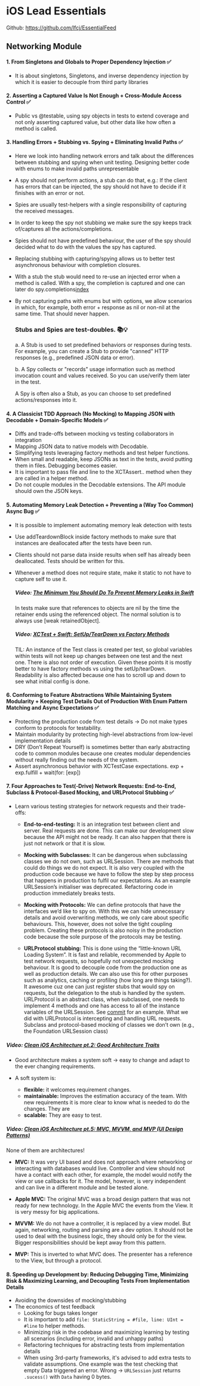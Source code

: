 # iOS Lead Essentials

Github: https://github.com/lfcj/EssentialFeed

## Networking Module

#### 1. From Singletons and Globals to Proper Dependency Injection ✅

* It is about singletons, Singletons, and inverse dependency injection by which it is easier to decouple from third party libraries

#### 2. Asserting a Captured Value Is Not Enough + Cross-Module Access Control ✅

* Public vs @testable, using spy objects in tests to extend coverage and not only asserting captured value, but other data like how often a method is called.

#### 3. Handling Errors + Stubbing vs. Spying + Eliminating Invalid Paths ✅

* Here we look into handling network errors and talk about the differences between stubbing and spying when unit testing. Designing better code with enums to make invalid paths unrepresentable
* A spy should not perform actions, a stub can do that, e.g.: If the client has errors that can be injected, the spy should not have to decide if it finishes with an error or not.
* Spies are usually test-helpers with a single responsibility of capturing the received messages.
* In order to keep the spy not stubbing we make sure the spy keeps track of/captures all the actions/completions.
* Spies should not have predefined behaviour, the user of the spy should decided what to do with the values the spy has captured.
* Replacing stubbing with capturing/spying allows us to better test asynchronous behaviour with completion closures.
* With a stub the stub would need to re-use an injected error when a method is called. With a spy, the completion is captured and one can later do spy.completions[index](Error(..))
* By not capturing paths with enums but with options, we allow scenarios in which, for example, both error + response as nil or non-nil at the same time. That should never happen.

    ### Stubs and Spies are test-doubles. 📚💡

	a. A Stub is used to set predefined behaviors or responses during tests. For example, you 		can create a Stub to provide "canned" HTTP responses (e.g., predefined JSON data or 			error).

	b. A Spy collects or "records" usage information such as method invocation count and 			values received. So you can use/verify them later in the test.

	A Spy is often also a Stub, as you can choose to set predefined actions/responses into it.

#### 4. A Classicist TDD Approach (No Mocking) to Mapping JSON with Decodable + Domain-Specific Models ✅


* Diffs and trade-offs between mocking vs testing collaborators in integration
* Mapping JSON data to native models with Decodable.
* Simplifying tests leveraging factory methods and test helper functions.
* When small and readable, keep JSONs as text in the tests, avoid putting them in files. Debugging becomes easier.
* It is important to pass file and line to the XCTAssert.. method when they are called in a helper method.
* Do not couple modules in the Decodable extensions. The API module should own the JSON keys.

#### 5. Automating Memory Leak Detection + Preventing a (Way Too Common) Async Bug ✅

* It is possible to implement automating memory leak detection with tests
* Use addTeardownBlock inside factory methods to make sure that instances are deallocated after the tests have been run.
* Clients should not parse data inside results when self has already been deallocated. Tests should be written for this.
* Whenever a method does not require state, make it static to not have to capture self to use it.

    ##### Video: [The Minimum You Should Do To Prevent Memory Leaks in Swift][1]
    In tests make sure that references to objects are nil by the time the retainer ends using the referenced object. The normal solution is to always use [weak retainedObject].

    ##### Video: [XCTest + Swift: SetUp/TearDown vs Factory Methods][2]
	TIL: An instance of the Test class is created per test, so global variables within tests will not keep up changes between one test and the next one. There is also not order of execution. Given these points it is mostly better to have factory methods vs using the setUp/tearDown. Readability is also affected because one has to scroll up and down to see what initial config is done.

#### 6. Conforming to Feature Abstractions While Maintaining System Modularity + Keeping Test Details Out of Production With Enum Pattern Matching and Async Expectations ✅

* Protecting the production code from test details -> Do not make types conform to protocols for testability.
* Maintain modularity by protecting high-level abstractions from low-level implementation details
* DRY (Don’t Repeat Yourself) is sometimes better than early abstracting code to common modules because one creates modular dependencies without really finding out the needs of the system.
* Assert asynchronous behavior with XCTestCase expectations. exp + exp.fulfill + wait(for: [exp])


#### 7. Four Approaches to Test(-Drive) Network Requests: End-to-End, Subclass & Protocol-Based Mocking, and URLProtocol Stubbing ✅

* Learn various testing strategies for network requests and their trade-offs:

	* **End-to-end-testing:** It is an integration test between client and server. Real requests are done. This can make our development slow because the API might not be ready. It can also happen that there is just not network or that it is slow.

	* **Mocking with Subclasses:** It can be dangerous when subclassing classes we do not own, such as URLSession. There are methods that could do things we do not expect. It is also very coupled with the production code because we have to follow the step by step process that happens in production to fulfil our expectations. As an example URLSession’s initialiser was deprecated. Refactoring code in production immediately  breaks tests.

	* **Mocking with Protocols:** We can define protocols that have the interfaces we’d like to spy on. With this we can hide unnecessary details and avoid overwriting methods, we only care about specific behaviours. This, however, does not solve the tight coupling problem. Creating these protocols is also noisy in the production code because the sole purpose of the protocols may be testing.

	* **URLProtocol stubbing:** This is done using the “little-known URL Loading System”. It is fast and reliable, recommended by Apple to test network requests, so hopefully not unexpected mocking behaviour. It is good to decouple code from the production one as well as production details. We can also use this for other purposes such as analytics, caching or profiling (how long are things taking?). It awesome cuz one can just register stubs that would spy on requests, but the delegation to the stub is handled by the system. URLProtocol is an abstract class, when subclassed, one needs to implement 4 methods and one has access to all of the instance variables of the URLSession. See [commit][3] for an example.
What we did with URLProtocol is intercepting and handling URL requests.
Subclass and protocol-based mocking of classes we don’t own (e.g., the Foundation URLSession class)


##### Video: [Clean iOS Architecture pt.2: Good Architecture Traits][4]
* Good architecture makes a system soft -> easy to change and adapt to the ever changing requirements.
* A soft system is:

	* **flexible:** it welcomes requirement changes.
	* **maintainable:** Improves the estimation accuracy of the team. With new requirements it is more clear to know what is needed to do the changes. They are
	* **scalable:** They are easy to test.

##### Video: [Clean iOS Architecture pt.5: MVC, MVVM, and MVP (UI Design Patterns)][5]

None of them are architectures!

* **MVC:** It was very UI based and does not approach where networking or interacting with databases would live. Controller and view should not have a contact with each other, for example, the model would notify the view or use callbacks for it.
The model, however, is very independent and can live in a different module and be tested alone.

* **Apple MVC:** The original MVC was a broad design pattern that was not ready for new technology. In the Apple MVC the events from the View. It is very messy for big applications.

* **MVVM:** We do not have a controller, it is replaced by a view model. But again, networking, routing and parsing are a dev option. It should not be used to deal with the business logic, they should only be for the view. Bigger responsibilities should be kept away from this pattern.

* **MVP:** This is inverted to what MVC does. The presenter has a reference to the View, but through a protocol.

#### 8. Speeding up Development by: Reducing Debugging Time, Minimizing Risk & Maximizing Learning, and Decoupling Tests From Implementation Details

* Avoiding the downsides of mocking/stubbing
* The economics of test feedback
	* Looking for bugs takes longer
	* It is important to add `file: StaticString = #file, line: UInt = #line` to helper methods.
	* Minimizing risk in the codebase and maximizing learning by testing all scenarios (including error, invalid and unhappy paths)
	* Refactoring techniques for abstracting tests from implementation details
	* When using 3rd-party frameworks, it's advised to add extra tests to validate assumptions. One example was the test checking that empty Data triggered an error. Wrong -> `URLSession` just returns `.sucess()` with `Data` having 0 bytes.

[1]: https://www.essentialdeveloper.com/articles/the-minimum-you-should-do-to-prevent-memory-leaks-in-swift
[2]: https://www.essentialdeveloper.com/articles/xctest-swift-setup-teardown-vs-factory-methods
[3]: https://github.com/lfcj/EssentialFeed/commit/9aec96725975871f560aec63c7a712e13f2c0b14
[4]: https://www.youtube.com/watch?v=C2GyNTN4j4o
[5]: https://www.youtube.com/watch?v=qzTeyxIW_ow&list=PLyjgjmI1UzlSWtjAMPOt03L7InkCRlGzb&index=5

